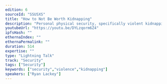 ```yaml
---
edition: 6
sourceId: "SSUSXS"
title: "How to Not Be Worth Kidnapping"
description: "Personal physical security, specifically violent kidnapping and compulsion to disclose keys, is often brought up as a concern by cryptocurrency participants. We will quickly present a way of thinking about these threats and a model for not merely protecting from loss of cryptocurrency, but prevention of victimization through violence entirely."
youtubeUrl: "https://youtu.be/DYLzqorm6Z4"
ipfsHash: ""
ethernaIndex: ""
ethernaPermalink: ""
duration: 514
expertise: ""
type: "Lightning Talk"
track: "Security"
tags: ["Security"]
keywords: ["security","violence","kidnapping"]
speakers: ["Ryan Lackey"]
---
```

